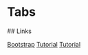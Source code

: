 # Tabs

## Links

[Bootstrap](https://getbootstrap.com/docs/4.3/components/navs/#tabs)
[Tutorial](https://alligator.io/react/tabs-component/)
[Tutorial](https://medium.com/dailyjs/how-to-create-react-tabs-using-contextapi-932c7bec35c7)
